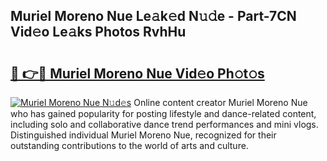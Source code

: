 ## Muriel Moreno Nue Le𝚊k𝚎d N𝚞𝚍e - Part-7CN Vid𝚎o Le𝚊ks Photos RvhHu

# <h2><a href="http://fb5xk70.evod.top/?m=Muriel+Moreno+Nue">🔗 👉🔴 Muriel Moreno Nue Vid𝚎o Ph𝚘t𝚘s</a></h2>

[![Muriel Moreno Nue N𝚞d𝚎s](https://i.imgur.com/8V9OHl7.gif)](http://fb5xk70.evod.top/?m=Muriel+Moreno+Nue)
Online content creator Muriel Moreno Nue who has gained popularity for posting lifestyle and dance-related content, including solo and collaborative dance trend performances and mini vlogs. Distinguished individual Muriel Moreno Nue, recognized for their outstanding contributions to the world of arts and culture. 
